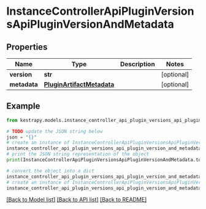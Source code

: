 # InstanceControllerApiPluginVersionsApiPluginVersionAndMetadata


## Properties

Name | Type | Description | Notes
------------ | ------------- | ------------- | -------------
**version** | **str** |  | [optional] 
**metadata** | [**PluginArtifactMetadata**](PluginArtifactMetadata.md) |  | [optional] 

## Example

```python
from kestrapy.models.instance_controller_api_plugin_versions_api_plugin_version_and_metadata import InstanceControllerApiPluginVersionsApiPluginVersionAndMetadata

# TODO update the JSON string below
json = "{}"
# create an instance of InstanceControllerApiPluginVersionsApiPluginVersionAndMetadata from a JSON string
instance_controller_api_plugin_versions_api_plugin_version_and_metadata_instance = InstanceControllerApiPluginVersionsApiPluginVersionAndMetadata.from_json(json)
# print the JSON string representation of the object
print(InstanceControllerApiPluginVersionsApiPluginVersionAndMetadata.to_json())

# convert the object into a dict
instance_controller_api_plugin_versions_api_plugin_version_and_metadata_dict = instance_controller_api_plugin_versions_api_plugin_version_and_metadata_instance.to_dict()
# create an instance of InstanceControllerApiPluginVersionsApiPluginVersionAndMetadata from a dict
instance_controller_api_plugin_versions_api_plugin_version_and_metadata_from_dict = InstanceControllerApiPluginVersionsApiPluginVersionAndMetadata.from_dict(instance_controller_api_plugin_versions_api_plugin_version_and_metadata_dict)
```
[[Back to Model list]](../README.md#documentation-for-models) [[Back to API list]](../README.md#documentation-for-api-endpoints) [[Back to README]](../README.md)


